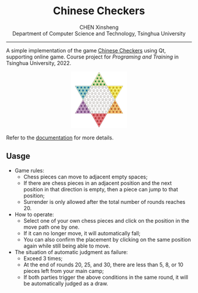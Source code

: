 # <center> Chinese Checkers </center>

<center> CHEN Xinsheng </center>
<center> Department of Computer Science and Technology, Tsinghua University </center>

***

A simple implementation of the game [Chinese Checkers](https://en.wikipedia.org/wiki/Chinese_checkers) using Qt, supporting online game. Course project for *Programing and Training* in Tsinghua University, 2022.

<div align=center> <img src="Chinese_checkers/image/board.png" width="30%"> </div>

Refer to the [documentation](说明文档_陈鑫圣_2021010760.pdf) for more details.

## Uasge

- Game rules:
  - Chess pieces can move to adjacent empty spaces;
  - If there are chess pieces in an adjacent position and the next position in that direction is empty, then a piece can jump to that position;
  - Surrender is only allowed after the total number of rounds reaches 20.
- How to operate:
  - Select one of your own chess pieces and click on the position in the move path one by one.
  - If it can no longer move, it will automatically fall;
  - You can also confirm the placement by clicking on the same position again while still being able to move.
- The situation of automatic judgment as failure:
  - Exceed 3 times;
  - At the end of rounds 20, 25, and 30, there are less than 5, 8, or 10 pieces left from your main camp;
  - If both parties trigger the above conditions in the same round, it will be automatically judged as a draw.
